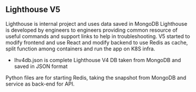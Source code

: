 ## Lighthouse V5

Lighthouse is internal project and uses data saved in MongoDB 
Lighthouse is developed by engineers to engineers providing common resource of useful commands and support links to help in troubleshooting.
V5 started to modify frontend and use React and modify backend to use Redis as cache, split function among containers and run the app on K8S infra.

* lhv4db.json
is complete Lighthouse V4 DB taken from MongoDB and saved in JSON format

Python files are for starting Redis, taking the snapshot from MongoDB and service as back-end for API.
